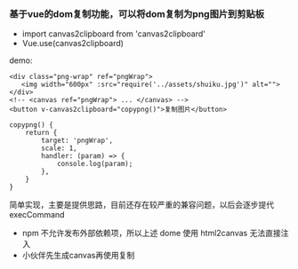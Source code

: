 ### 基于vue的dom复制功能，可以将dom复制为png图片到剪贴板
+ import canvas2clipboard from 'canvas2clipboard'
+ Vue.use(canvas2clipboard)

demo:
```
<div class="png-wrap" ref="pngWrap">
   <img width="600px" :src="require('../assets/shuiku.jpg')" alt="">
</div>
<!-- <canvas ref="pngWrap"> ... </canvas> -->
<button v-canvas2clipboard="copypng()">复制图片</button>

copypng() {
    return {
        target: 'pngWrap',
        scale: 1,
        handler: (param) => {
            console.log(param);
        },
    }
}
```

简单实现，主要是提供思路，目前还存在较严重的兼容问题，以后会逐步提代execCommand
- npm 不允许发布外部依赖项，所以上述 dome 使用 html2canvas 无法直接注入  
- 小伙伴先生成canvas再使用复制